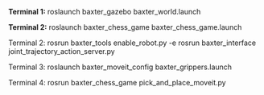 **Terminal 1:**
roslaunch baxter_gazebo baxter_world.launch

**Terminal 2:**
roslaunch baxter_chess_game baxter_chess_game.launch


Terminal 2:
rosrun baxter_tools enable_robot.py -e
rosrun baxter_interface joint_trajectory_action_server.py

Terminal 3:
roslaunch baxter_moveit_config baxter_grippers.launch

Terminal 4:
rosrun baxter_chess_game pick_and_place_moveit.py